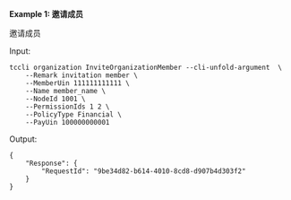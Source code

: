 **Example 1: 邀请成员**

邀请成员

Input: 

```
tccli organization InviteOrganizationMember --cli-unfold-argument  \
    --Remark invitation member \
    --MemberUin 111111111111 \
    --Name member_name \
    --NodeId 1001 \
    --PermissionIds 1 2 \
    --PolicyType Financial \
    --PayUin 100000000001
```

Output: 
```
{
    "Response": {
        "RequestId": "9be34d82-b614-4010-8cd8-d907b4d303f2"
    }
}
```

